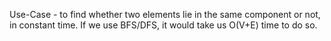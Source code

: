 Use-Case - to find whether two elements lie in the same component or not, in constant time. If we use BFS/DFS, it would take us O(V+E) time to do so.
